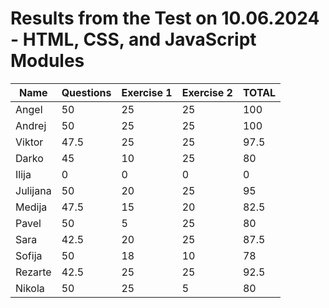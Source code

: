 # Results from the Test on 10.06.2024 - HTML, CSS, and JavaScript Modules

| Name     | Questions | Exercise 1 | Exercise 2 | **TOTAL** |
| -------- | --------- | ---------- | ---------- | --------- |
| Angel    | 50        | 25         | 25         | 100       |
| Andrej   | 50        | 25         | 25         | 100       |
| Viktor   | 47.5      | 25         | 25         | 97.5      |
| Darko    | 45        | 10         | 25         | 80        |
| Ilija    | 0         | 0          | 0          | 0         |
| Julijana | 50        | 20         | 25         | 95        |
| Medija   | 47.5      | 15         | 20         | 82.5      |
| Pavel    | 50        | 5          | 25         | 80        |
| Sara     | 42.5      | 20         | 25         | 87.5      |
| Sofija   | 50        | 18         | 10         | 78        |
| Rezarte  | 42.5      | 25         | 25         | 92.5      |
| Nikola   | 50        | 25         | 5          | 80        |
